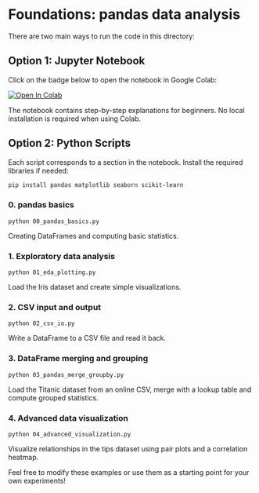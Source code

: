 # Foundations: pandas data analysis

There are two main ways to run the code in this directory:

## Option 1: Jupyter Notebook

Click on the badge below to open the notebook in Google Colab:

[![Open In Colab](https://colab.research.google.com/assets/colab-badge.svg)](https://colab.research.google.com/github/Girish-Krishnan/ECE-SIPP-Python-ML/blob/main/0_Foundations/foundations.ipynb)

The notebook contains step-by-step explanations for beginners. No local installation is required when using Colab.

## Option 2: Python Scripts

Each script corresponds to a section in the notebook. Install the required libraries if needed:

```bash
pip install pandas matplotlib seaborn scikit-learn
```

### 0. pandas basics
`python 00_pandas_basics.py`

Creating DataFrames and computing basic statistics.

### 1. Exploratory data analysis
`python 01_eda_plotting.py`

Load the Iris dataset and create simple visualizations.

### 2. CSV input and output
`python 02_csv_io.py`

Write a DataFrame to a CSV file and read it back.

### 3. DataFrame merging and grouping
`python 03_pandas_merge_groupby.py`

Load the Titanic dataset from an online CSV, merge with a lookup table and compute grouped statistics.

### 4. Advanced data visualization
`python 04_advanced_visualization.py`

Visualize relationships in the tips dataset using pair plots and a correlation heatmap.

Feel free to modify these examples or use them as a starting point for your own experiments!
